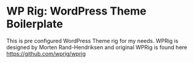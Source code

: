 # WP Rig: WordPress Theme Boilerplate
This is pre configured WordPress Theme rig for my needs.
WPRig is designed by Morten Rand-Hendriksen and original WPRig is found here
https://github.com/wprig/wprig
